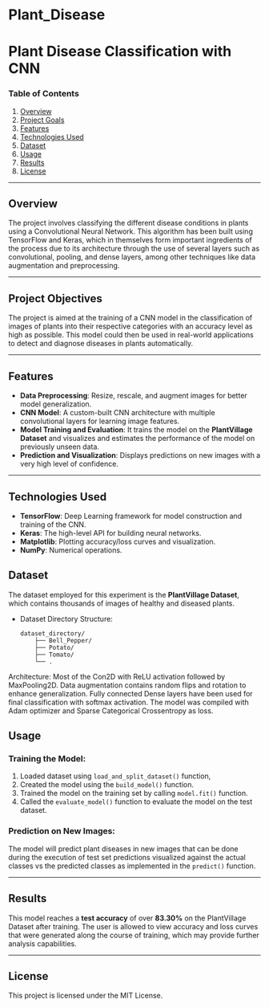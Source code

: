 # Plant_Disease

# **Plant Disease Classification with CNN**

### **Table of Contents**
1. [Overview](#overview)
2. [Project Goals](#project-goals)
3. [Features](#features)
4. [Technologies Used](#technologies-used)
5. [Dataset](#dataset)
6. [Usage](#usage)
7. [Results](#results)
8. [License](#license)

---

## **Overview**
The project involves classifying the different disease conditions in plants using a Convolutional Neural Network. This algorithm has been built using TensorFlow and Keras, which in themselves form important ingredients of the process due to its architecture through the use of several layers such as convolutional, pooling, and dense layers, among other techniques like data augmentation and preprocessing.

---
## Project Objectives
The project is aimed at the training of a CNN model in the classification of images of plants into their respective categories with an accuracy level as high as possible. This model could then be used in real-world applications to detect and diagnose diseases in plants automatically.

--- 

## **Features**
- **Data Preprocessing**: Resize, rescale, and augment images for better model generalization.
- **CNN Model**: A custom-built CNN architecture with multiple convolutional layers for learning image features.
- **Model Training and Evaluation**: It trains the model on the **PlantVillage Dataset** and visualizes and estimates the performance of the model on previously unseen data.
- **Prediction and Visualization**: Displays predictions on new images with a very high level of confidence.

---
## **Technologies Used**
- **TensorFlow**: Deep Learning framework for model construction and training of the CNN.
- **Keras**: The high-level API for building neural networks.
- **Matplotlib**: Plotting accuracy/loss curves and visualization.
- **NumPy**: Numerical operations.

## **Dataset**
 The dataset employed for this experiment is the **PlantVillage Dataset**, which contains thousands of images of healthy and diseased plants.
- Dataset Directory Structure:
  ```
  dataset_directory/
      ├── Bell_Pepper/
      ├── Potato/
      ├── Tomato/
      └── .
Architecture: Most of the Con2D with ReLU activation followed by MaxPooling2D. Data augmentation contains random flips and rotation to enhance generalization. Fully connected Dense layers have been used for final classification with softmax activation.
The model was compiled with Adam optimizer and Sparse Categorical Crossentropy as loss.


## **Usage**

### **Training the Model:**
1. Loaded dataset using `load_and_split_dataset()` function,
2. Created the model using the `build_model()` function.
3. Trained the model on the training set by calling `model.fit()` function.
4. Called the `evaluate_model()` function to evaluate the model on the test dataset.

### **Prediction on New Images:**
The model will predict plant diseases in new images that can be done during the execution of test set predictions visualized against the actual classes vs the predicted classes as implemented in the `predict()` function.

---
## **Results**
This model reaches a **test accuracy** of over **83.30%** on the PlantVillage Dataset after training. The user is allowed to view accuracy and loss curves that were generated along the course of training, which may provide further analysis capabilities.


---

## **License**
This project is licensed under the MIT License.
